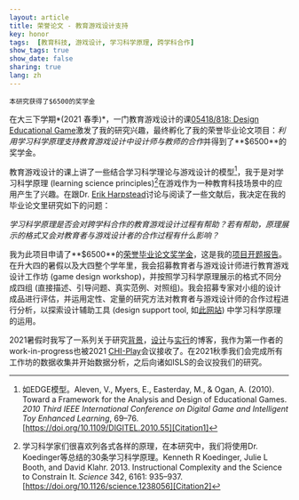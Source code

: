 ```yaml
---
layout: article
title: 荣誉论文 - 教育游戏设计支持
key: honor
tags:  [教育科技, 游戏设计, 学习科学原理, 跨学科合作]
show_tags: true
show_date: false
sharing: true
lang: zh
---
```


`本研究获得了$6500的奖学金`

在大三下学期*(2021 春季)*，一门教育游戏设计的课[05418/818: Design Educational Game][DEG]激发了我的研究兴趣，最终孵化了我的荣誉毕业论文项目：*利用学习科学原理支持教育游戏设计中设计师与教师的合作*并得到了**$6500**的奖学金。

<!--more-->

教育游戏设计的课上讲了一些结合学习科学理论与游戏设计的模型[^1]，我于是对学习科学原理 (learning science principles)[^2]在游戏作为一种教育科技场景中的应用产生了兴趣。在跟Dr. [Erik Harpstead]讨论与阅读了一些文献后，我决定在我的毕业论文里研究如下的问题：

*学习科学原理是否会对跨学科合作的教育游戏设计过程有帮助？若有帮助，原理展示的格式又会对教育者与游戏设计者的合作过程有什么影响？*

我为此项目申请了**$6500**的[荣誉毕业论文奖学金][scholarship]，这是我的[项目开题报告][proposal]。在升大四的暑假以及大四整个学年里，我会招募教育者与游戏设计师进行教育游戏设计工作坊 (game design workshop)，并按照学习科学原理展示的格式不同分成四组 (直接描述、引导问题、真实范例、对照组)。我会招募专家对小组的设计成品进行评估，并运用定性、定量的研究方法对教育者与游戏设计师的合作过程进行分析，以探索设计辅助工具 (design support tool, 如[此网站][interactive LS]) 中学习科学原理的运用。

2021暑假时我写了一系列关于研究[背景][Blog1]，[设计][Blog2]与[实行][Blog3]的博客，我作为第一作者的work-in-progress也被2021 [CHI-Play]会议接收了。在2021秋季我们会完成所有工作坊的数据收集并开始数据分析，之后向诸如ISLS的会议投我们的研究。

[^1]: 如EDGE模型。Aleven, V., Myers, E., Easterday, M., & Ogan, A. (2010). Toward a Framework for the Analysis and Design of Educational Games. *2010 Third IEEE International Conference on Digital Game and Intelligent Toy Enhanced Learning*, 69–76. [https://doi.org/10.1109/DIGITEL.2010.55][Citation1]

[^2]: 学习科学家们很喜欢列各式各样的原理，在本研究中，我们将使用Dr. Koedinger等总结的30条学习科学原理。Kenneth R Koedinger, Julie L Booth, and David Klahr. 2013. Instructional Complexity and the Science to Constrain It. *Science* 342, 6161: 935–937. [https://doi.org/10.1126/science.1238056][Citation2]

[Erik Harpstead]: http://www.erikharpstead.net/

[DEG]:  /en_portfolio/1-deg.html
[scholarship]: https://www.cmu.edu/dietrich/students/undergraduate/programs/dietrich-honors-fellowship/index.html
[proposal]: /assets/Christina_Ma_ThesisProposal.pdf
[interactive LS]: https://eharpste.github.io/interactive-principles/#/

[Citation1]: https://doi.org/10.1109/DIGITEL.2010.55
[Citation2]: https://doi.org/10.1126/science.1238056

[Blog1]: https://dietrichhonorsresearchfellowship.wordpress.com/2021/06/23/research-background-educational-game-design-support/
[Blog2]: https://dietrichhonorsresearchfellowship.wordpress.com/2021/07/27/research-design-educational-game-design-support/
[Blog3]: https://dietrichhonorsresearchfellowship.wordpress.com/2021/08/05/research-implementation-educational-game-design-support/

[CHI-Play]: https://chiplay.acm.org/2021/work-in-progress/